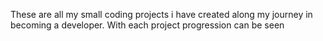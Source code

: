 These are all my small coding projects i have created along my journey in becoming a developer.
With each project progression can be seen 
